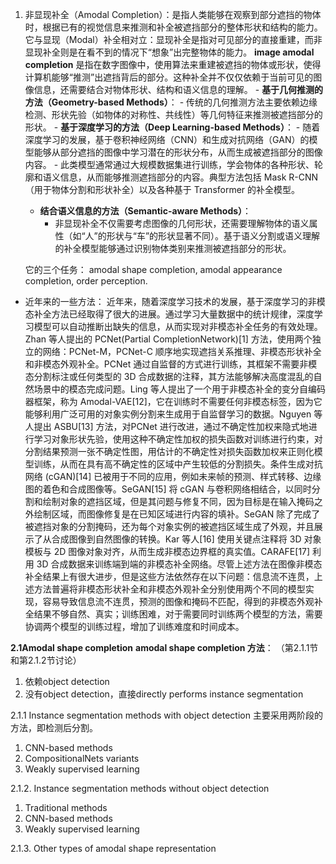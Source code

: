 
1. 非显现补全（Amodal Completion）：是指人类能够在观察到部分遮挡的物体时，根据已有的视觉信息来推测和补全被遮挡部分的整体形状和结构的能力。它与显现（Modal）补全相对立：显现补全是指对可见部分的直接重建，而非显现补全则是在看不到的情况下“想象”出完整物体的能力。
      **image amodal completion** 是指在数字图像中，使用算法来重建被遮挡的物体或形状，使得计算机能够“推测”出遮挡背后的部分。这种补全并不仅仅依赖于当前可见的图像信息，还需要结合对物体形状、结构和语义信息的理解。
       - **基于几何推测的方法（Geometry-based Methods）**：
        - 传统的几何推测方法主要依赖边缘检测、形状先验（如物体的对称性、共线性）等几何特征来推测被遮挡部分的形状。
       - **基于深度学习的方法（Deep Learning-based Methods）**：
		   - 随着深度学习的发展，基于卷积神经网络（CNN）和生成对抗网络（GAN）的模型能够从部分遮挡的图像中学习潜在的形状分布，从而生成被遮挡部分的图像内容。
		   - 此类模型通常通过大规模数据集进行训练，学会物体的各种形状、轮廓和语义信息，从而能够推测遮挡部分的内容。典型方法包括 Mask R-CNN（用于物体分割和形状补全）以及各种基于 Transformer 的补全模型。
     - **结合语义信息的方法（Semantic-aware Methods）**：
        - 非显现补全不仅需要考虑图像的几何形状，还需要理解物体的语义属性（如“人”的形状与“车”的形状显著不同）。基于语义分割或语义理解的补全模型能够通过识别物体类别来推测被遮挡部分的形状。

	它的三个任务：
	amodal shape completion, 
	amodal appearance completion, 
	order perception.

 - 近年来的一些方法：
  近年来，随着深度学习技术的发展，基于深度学习的非模态补全方法已经取得了很大的进展。通过学习大量数据中的统计规律，深度学习模型可以自动推断出缺失的信息，从而实现对非模态补全任务的有效处理。Zhan 等人提出的 PCNet(Partial CompletionNetwork)[1] 方法，使用两个独立的网络：PCNet-M，PCNet-C 顺序地实现遮挡关系推理、非模态形状补全和非模态外观补全。PCNet 通过自监督的方式进行训练，其框架不需要非模态分割标注或任何类型的 3D 合成数据的注释，其方法能够解决高度混乱的自然场景中的模态完成问题。Ling 等人提出了一个用于非模态补全的变分自编码器框架，称为 Amodal-VAE[12]，它在训练时不需要任何非模态标签，因为它能够利用广泛可用的对象实例分割来生成用于自监督学习的数据。Nguyen 等人提出 ASBU[13] 方法，对PCNet 进行改进，通过不确定性加权来隐式地进行学习对象形状先验，使用这种不确定性加权的损失函数对训练进行约束，对分割结果预测一张不确定性图，用估计的不确定性对损失函数加权来正则化模型训练，从而在具有高不确定性的区域中产生较低的分割损失。条件生成对抗网络 (cGAN)[14] 已被用于不同的应用，例如未来帧的预测、样式转移、边缘图的着色和合成图像等。SeGAN[15] 将 cGAN 与卷积网络相结合，以同时分割和绘制对象的遮挡区域，但是其问题与修复不同，因为目标是在输入掩码之外绘制区域，而图像修复是在已知区域进行内容的填补。SeGAN 除了完成了被遮挡对象的分割掩码，还为每个对象实例的被遮挡区域生成了外观，并且展示了从合成图像到自然图像的转换。Kar 等人[16] 使用关键点注释将 3D 对象模板与 2D 图像对象对齐，从而生成非模态边界框的真实值。CARAFE[17] 利用 3D 合成数据来训练端到端的非模态补全网络。尽管上述方法在图像非模态补全结果上有很大进步，但是这些方法依然存在以下问题：信息流不连贯，上述方法普遍将非模态形状补全和非模态外观补全分别使用两个不同的模型实现，容易导致信息流不连贯，预测的图像和掩码不匹配，得到的非模态外观补全结果不够自然、真实；训练困难，对于需要同时训练两个模型的方法，需要协调两个模型的训练过程，增加了训练难度和时间成本。



**2.1Amodal shape completion**
**amodal shape completion 方法**：
（第2.1.1节和第2.1.2节讨论）
1. 依赖object detection
2. 没有object detection，直接directly performs instance segmentation

2.1.1 Instance segmentation methods with object detection
主要采用两阶段的方法，即检测后分割。
1. CNN-based methods
2. CompositionalNets variants
3. Weakly supervised learning

2.1.2. Instance segmentation methods without object detection
1. Traditional methods
2. CNN-based methods
3. Weakly supervised learning

2.1.3. Other types of amodal shape representation


